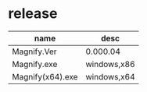 # release
|name|desc|
|-|-|
|Magnify.Ver|0.000.04|
|Magnify.exe|windows,x86|
|Magnify(x64).exe|windows,x64|
